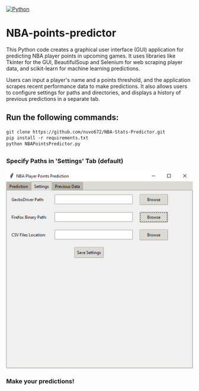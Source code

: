 
[![Python](https://img.shields.io/badge/Python-%E2%89%A5%203.6-yellow.svg)](https://www.python.org/) 

# NBA-points-predictor


This Python code creates a graphical user interface (GUI) application for predicting NBA player points in upcoming games. It uses libraries like Tkinter for the GUI, BeautifulSoup and Selenium for web scraping player data, and scikit-learn for machine learning predictions. 

Users can input a player's name and a points threshold, and the application scrapes recent performance data to make predictions. It also allows users to configure settings for paths and directories, and displays a history of previous predictions in a separate tab.

## Run the following commands:
```
git clone https://github.com/nuvo672/NBA-Stats-Predictor.git
pip install -r requirements.txt
python NBAPointsPredictor.py
```

## 

### Specify Paths in 'Settings' Tab (default)
![image](https://raw.githubusercontent.com/nuvo672/NBA-Stats-Predictor/main/imgs/image.png)
### Make your predictions!
